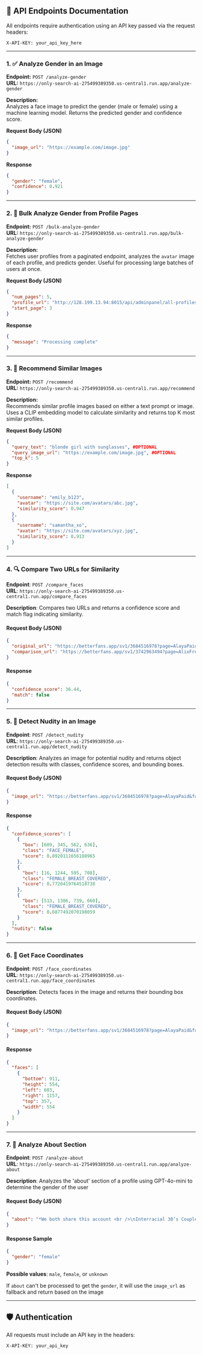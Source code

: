 ## 📱 API Endpoints Documentation

All endpoints require authentication using an API key passed via the request headers:

```http
X-API-KEY: your_api_key_here
```

---
### 1. ✅ Analyze Gender in an Image

**Endpoint:** `POST /analyze-gender`  
**URL:** `https://only-search-ai-275499389350.us-central1.run.app/analyze-gender`

**Description:**  
Analyzes a face image to predict the gender (male or female) using a machine learning model. Returns the predicted gender and confidence score.

**Request Body (JSON)**
```json
{
  "image_url": "https://example.com/image.jpg"
}
```

**Response**
```json
{
  "gender": "female",
  "confidence": 0.921
}
```

---

### 2. 👥 Bulk Analyze Gender from Profile Pages

**Endpoint:** `POST /bulk-analyze-gender`  
**URL:** `https://only-search-ai-275499389350.us-central1.run.app/bulk-analyze-gender`

**Description:**  
Fetches user profiles from a paginated endpoint, analyzes the `avatar` image of each profile, and predicts gender. Useful for processing large batches of users at once.

**Request Body (JSON)**
```json
{
  "num_pages": 5,
  "profile_url": "http://128.199.13.94:8015/api/adminpanel/all-profiles",
  "start_page": 3
}
```

**Response**
```json
{
  "message": "Processing complete"
}
```

---

### 3. 🤖 Recommend Similar Images

**Endpoint:** `POST /recommend`  
**URL:** `https://only-search-ai-275499389350.us-central1.run.app/recommend`

**Description:**  
Recommends similar profile images based on either a text prompt or image. Uses a CLIP embedding model to calculate similarity and returns top K most similar profiles.

**Request Body (JSON)**
```json
{
  "query_text": "blonde girl with sunglasses", #OPTIONAL
  "query_image_url": "https://example.com/image.jpg", #OPTIONAL
  "top_k": 5
}

```

**Response**
```json
[
  {
    "username": "emily_b123",
    "avatar": "https://site.com/avatars/abc.jpg",
    "similarity_score": 0.947
  },
  {
    "username": "samantha_xo",
    "avatar": "https://site.com/avatars/xyz.jpg",
    "similarity_score": 0.913
  }
]
```

---

### 4. 🔍 Compare Two URLs for Similarity

**Endpoint**: `POST /compare_faces`  
**URL**: `https://only-search-ai-275499389350.us-central1.run.app/compare_faces`

**Description**: Compares two URLs and returns a confidence score and match flag indicating similarity.

#### Request Body (JSON)
```json
{
  "original_url": "https://betterfans.app/sv1/3684516978?page=AlayaPaid&folder=SEXT4(Day)PinkBows&amp;Hearts",
  "comparison_url": "https://betterfans.app/sv1/3742963494?page=AlixFree&folder=Sext1-(Day)MidnightBlueLaceLingerie"
}
```

#### Response
```json
{
  "confidence_score": 36.44,
  "match": false
}
```

---

### 5. 🚫 Detect Nudity in an Image

**Endpoint**: `POST /detect_nudity`  
**URL**: `https://only-search-ai-275499389350.us-central1.run.app/detect_nudity`

**Description**: Analyzes an image for potential nudity and returns object detection results with classes, confidence scores, and bounding boxes.

#### Request Body (JSON)
```json
{
  "image_url": "https://betterfans.app/sv1/3684516978?page=AlayaPaid&folder=SEXT4(Day)PinkBows&amp;Hearts"
}
```

#### Response
```json
{
  "confidence_scores": [
    {
      "box": [609, 345, 562, 636],
      "class": "FACE_FEMALE",
      "score": 0.8920111656188965
    },
    {
      "box": [16, 1244, 595, 708],
      "class": "FEMALE_BREAST_COVERED",
      "score": 0.7720419764518738
    },
    {
      "box": [513, 1386, 739, 660],
      "class": "FEMALE_BREAST_COVERED",
      "score": 0.6877492070198059
    }
  ],
  "nudity": false
}
```

---

### 6. 🧐 Get Face Coordinates

**Endpoint**: `POST /face_coordinates`  
**URL**: `https://only-search-ai-275499389350.us-central1.run.app/face_coordinates`

**Description**: Detects faces in the image and returns their bounding box coordinates.

#### Request Body (JSON)
```json
{
  "image_url": "https://betterfans.app/sv1/3684516978?page=AlayaPaid&folder=SEXT4(Day)PinkBows&amp;Hearts"
}
```

#### Response
```json
{
  "faces": [
    {
      "bottom": 911,
      "height": 554,
      "left": 603,
      "right": 1157,
      "top": 357,
      "width": 554
    }
  ]
}
```

---

### 7. 📝 Analyze About Section

**Endpoint**: `POST /analyze-about`  
**URL**: `https://only-search-ai-275499389350.us-central1.run.app/analyze-about`

**Description**: Analyzes the 'about' section of a profile using GPT-4o-mini to determine the gender of the user

#### Request Body (JSON)
```json
{
  "about": "*We both share this account <br />\nInterracial 30’s Couple. <br />\nFit athletic  8” BBC Stud🍆 sharing nice content with Fit-Thick Pawg 👩🏻💦.<br />\nBlowjobs, Handjobs, Creampie, hardcore, POV, Squirting, Cumshots &amp; More. Join us to see😈💦<br />\nPLEASE READ❗️Any institutions or individuals making use of this site and its members/participants, or any associated sites for academic studies or projects are given notice: this profile is the copyright of the author. I DO NOT GRANT YOU ANY PERMISSION TO USE ANY OF THIS PROFILE, its content, its images, its video files or any other component, in whole or in part, in any form, extracted or not, for any purpose or forum whatsoever, either now or in perpetuity. If you have or do, it will be considered a violation of copyright and privacy, and will be subject to legal ramifications."
}
```

#### Response Sample
```json
{
  "gender": "female"
}
```

**Possible values**: `male`, `female`, or `unknown`

If `about` can't be processed to get the `gender`, it will use the `image_url` as fallback and return based on the image

---

## 🛡️ Authentication

All requests must include an API key in the headers:

```http
X-API-KEY: your_api_key
```
